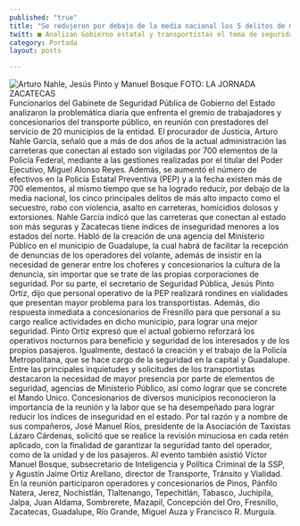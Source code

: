 ```yaml
---
published: "true"
title: "Se redujeron por debajo de la media nacional los 5 delitos de más alto impacto: Nahle"
twitt: ■ Analizan Gobierno estatal y transportistas el tema de seguridad
category: Portada
layout: posts

---
```


![Arturo Nahle, Jesús Pinto y Manuel Bosque FOTO: LA JORNADA ZACATECAS](http://i.imgur.com/pqF3J4pm.jpg)
Funcionarios del Gabinete de Seguridad Pública de Gobierno del Estado analizaron la problemática diaria que enfrenta el gremio de trabajadores y concesionarios del transporte público, en reunión con prestadores del servicio de 20 municipios de la entidad.
El procurador de Justicia, Arturo Nahle García, señaló que a más de dos años de la actual administración las carreteras que conectan al estado son vigiladas por 700 elementos de la Policía Federal, mediante a las gestiones realizadas por el titular del Poder Ejecutivo, Miguel Alonso Reyes.
Además, se aumentó el número de efectivos en la Policía Estatal Preventiva (PEP) y a la fecha existen más de 700 elementos, al mismo tiempo que se ha logrado reducir, por debajo de la media nacional, los cinco principales delitos de más alto impacto como el secuestro, robo con violencia, asalto en carreteras, homicidios dolosos y extorsiones.
Nahle García indicó que las carreteras que conectan al estado son más seguras y Zacatecas tiene índices de inseguridad menores a los estados del norte.
Habló de la creación de una agencia del Ministerio Público en el municipio de Guadalupe, la cual habrá de facilitar la recepción de denuncias de los operadores del volante, además de insistir en la necesidad de generar entre los choferes y concesionarios la cultura de la denuncia, sin importar que se trate de las propias corporaciones de seguridad.
Por su parte, el secretario de Seguridad Pública, Jesús Pinto Ortiz, dijo que personal operativo de la PEP realizará rondines en vialidades que presentan mayor problema para los transportistas.
Además, dio respuesta inmediata a concesionarios de Fresnillo para que personal a su cargo realice actividades en dicho municipio, para lograr una mejor seguridad.
Pinto Ortiz expresó que el actual gobierno reforzará los operativos nocturnos para beneficio y seguridad de los interesados y de los propios pasajeros.
Igualmente, destacó la creación y el trabajo de la Policía Metropolitana, que se hace cargo de la seguridad en la capital y Guadalupe.
Entre las principales inquietudes y solicitudes de los transportistas destacaron la necesidad de mayor presencia por parte de elementos de seguridad, agencias de Ministerio Público, así como lograr que se concrete el Mando Unico.
Concesionarios de diversos municipios reconocieron la importancia de la reunión y la labor que se ha desempeñado para lograr reducir los índices de inseguridad en el estado.
Por tal razón y a nombre de sus compañeros, José Manuel Ríos, presidente de la Asociación de Taxistas Lázaro Cárdenas, solicitó que se realice la revisión minuciosa en cada retén aplicado, con la finalidad de garantizar la seguridad tanto del operador, como de la unidad y de los pasajeros.
Al evento también asistió Víctor Manuel Bosque, subsecretario de Inteligencia y Política Criminal de la SSP, y Agustín Jaime Ortiz Arellano, director de Transporte, Tránsito y Vialidad. 
En la reunión participaron operadores y concesionarios de Pinos, Pánfilo Natera, Jerez, Nochistlán, Tlaltenango, Tepechitlán, Tabasco, Juchipila, Jalpa, Juan Aldama, Sombrerete, Mazapil, Concepción del Oro, Fresnillo, Zacatecas, Guadalupe, Río Grande, Miguel Auza y Francisco R. Murguía.
